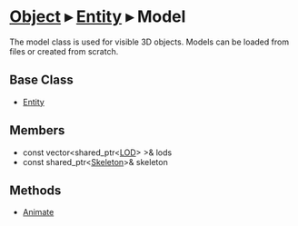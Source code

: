 # [Object](CPP_Object.md) ▸ [Entity](CPP_Entity_32f.md) ▸ Model #
The model class is used for visible 3D objects. Models can be loaded from files or created from scratch.

## Base Class
* [Entity](CPP_Entity_32f.md)

## Members
- const vector<shared_ptr<[LOD](CPP_LOD.md)\> \>& lods
- const shared_ptr<[Skeleton](CPP_Skeleton.md)\>& skeleton

## Methods
- [Animate](CPP_Model_Animate.md)
